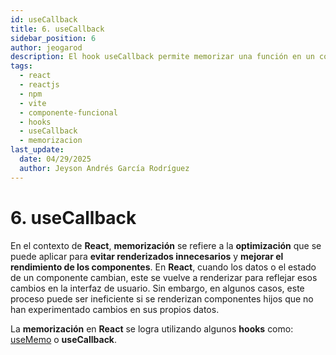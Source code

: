 ```yaml
---
id: useCallback
title: 6. useCallback
sidebar_position: 6
author: jeogarod
description: El hook useCallback permite memorizar una función en un contexto ReactJS
tags:
  - react
  - reactjs
  - npm
  - vite
  - componente-funcional
  - hooks
  - useCallback
  - memorizacion
last_update:
  date: 04/29/2025
  author: Jeyson Andrés García Rodríguez
---
```


# 6. useCallback

En el contexto de **React**, **memorización** se refiere a la **optimización** que se puede aplicar para **evitar renderizados innecesarios** y **mejorar el rendimiento de los componentes**. En **React**, cuando los datos o el estado de un componente cambian, este se vuelve a renderizar para reflejar esos cambios en la interfaz de usuario. Sin embargo, en algunos casos, este proceso puede ser ineficiente si se renderizan componentes hijos que no han experimentado cambios en sus propios datos.

La **memorización** en **React** se logra utilizando algunos **hooks** como: [useMemo](/docs/programacion/reactjs/hooks/useMemo.md) o **useCallback**. 